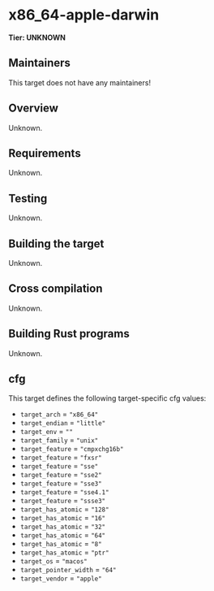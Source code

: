 # x86_64-apple-darwin

**Tier: UNKNOWN**

## Maintainers
This target does not have any maintainers!

## Overview
Unknown.

## Requirements
Unknown.

## Testing
Unknown.

## Building the target
Unknown.

## Cross compilation
Unknown.

## Building Rust programs
Unknown.

## cfg
This target defines the following target-specific cfg values:
- `target_arch` = `"x86_64"`
- `target_endian` = `"little"`
- `target_env` = `""`
- `target_family` = `"unix"`
- `target_feature` = `"cmpxchg16b"`
- `target_feature` = `"fxsr"`
- `target_feature` = `"sse"`
- `target_feature` = `"sse2"`
- `target_feature` = `"sse3"`
- `target_feature` = `"sse4.1"`
- `target_feature` = `"ssse3"`
- `target_has_atomic` = `"128"`
- `target_has_atomic` = `"16"`
- `target_has_atomic` = `"32"`
- `target_has_atomic` = `"64"`
- `target_has_atomic` = `"8"`
- `target_has_atomic` = `"ptr"`
- `target_os` = `"macos"`
- `target_pointer_width` = `"64"`
- `target_vendor` = `"apple"`

